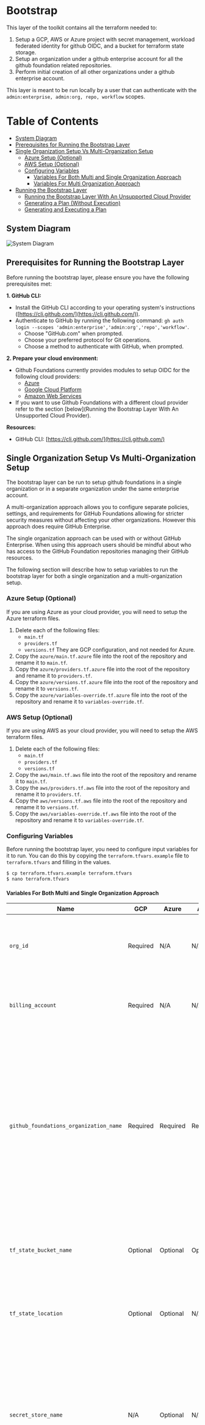 # Bootstrap

This layer of the toolkit contains all the terraform needed to:

 1. Setup a GCP, AWS or Azure project with secret management, workload federated identity for github OIDC, and a bucket for terraform state storage.
 2. Setup an organization under a github enterprise account for all the github foundation related repositories.
 3. Perform initial creation of all other organizations under a github enterprise account.

 This layer is meant to be run locally by a user that can authenticate with the `admin:enterprise, admin:org, repo, workflow` scopes.

 # Table of Contents

  - [System Diagram](#system-diagram)
  - [Prerequisites for Running the Bootstrap Layer](#prerequisites-for-running-the-bootstrap-layer)
  - [Single Organization Setup Vs Multi-Organization Setup](#single-organization-setup-vs-multi-organization-setup)
      - [Azure Setup (Optional)](#azure-setup-optional)
      - [AWS Setup (Optional)](#aws-setup-optional)
      - [Configuring Variables](#configuring-variables)
          - [Variables For Both Multi and Single Organization Approach](#variables-for-both-multi-and-single-organization-approach)
          - [Variables For Multi Organization Approach](#variables-for-multi-organization-approach)
  - [Running the Bootstrap Layer](#running-the-bootstrap-layer)
      - [Running the Bootstrap Layer With An Unsupported Cloud Provider](#running-the-bootstrap-layer-with-an-unsupported-cloud-provider)
      - [Generating a Plan (Without Execution)](#generating-a-plan-without-execution)
      - [Generating and Executing a Plan](#generating-and-executing-a-plan)


## System Diagram

![System Diagram](../resources/images/system_diagram.png)

## Prerequisites for Running the Bootstrap Layer

Before running the bootstrap layer, please ensure you have the following prerequisites met:

**1. GitHub CLI:**

* Install the GitHub CLI according to your operating system's instructions ([https://cli.github.com/](https://cli.github.com/)).
* Authenticate to GitHub by running the following command: `gh auth login --scopes 'admin:enterprise','admin:org','repo','workflow'`.
  * Choose "GitHub.com" when prompted.
  * Choose your preferred protocol for Git operations.
  * Choose a method to authenticate with GitHub, when prompted.

**2. Prepare your cloud environment:**

* Github Foundations currently provides modules to setup OIDC for the following cloud providers:
    * [Azure](./AZURE_SETUP.md)
    * [Google Cloud Platform](./GCP_SETUP.md)
    * [Amazon Web Services](./AWS_SETUP.md)
* If you want to use Github Foundations with a different cloud provider refer to the section [below](Running the Bootstrap Layer With An Unsupported Cloud Provider).

**Resources:**

* GitHub CLI: [https://cli.github.com/](https://cli.github.com/)

## Single Organization Setup Vs Multi-Organization Setup

The bootstrap layer can be run to setup github foundations in a single organization or in a separate organization under the same enterprise account.

A multi-organization approach allows you to configure separate policies, settings, and requirements for GitHub Foundations allowing for stricter security measures without affecting your other organizations. However this approach does require GitHub Enterprise.

The single organization approach can be used with or without GitHub Enterprise. When using this approach users should be mindful about who has access to the GitHub Foundation repositories managing their GitHub resources.

The following section will describe how to setup variables to run the bootstrap layer for both a single organization and a multi-organization setup.

### Azure Setup (Optional)

If you are using Azure as your cloud provider, you will need to setup the Azure terraform files.

1. Delete each of the following files:
    * `main.tf`
    * `providers.tf`
    * `versions.tf`
    They are GCP configuration, and not needed for Azure.
2. Copy the `azure/main.tf.azure` file into the root of the repository and rename it to `main.tf`.
3. Copy the `azure/providers.tf.azure` file into the root of the repository and rename it to `providers.tf`.
4. Copy the `azure/versions.tf.azure` file into the root of the repository and rename it to `versions.tf`.
5. Copy the `azure/variables-override.tf.azure` file into the root of the repository and rename it to `variables-override.tf`.

### AWS Setup (Optional)

If you are using AWS as your cloud provider, you will need to setup the AWS terraform files.
1. Delete each of the following files:
    * `main.tf`
    * `providers.tf`
    * `versions.tf`
2. Copy the `aws/main.tf.aws` file into the root of the repository and rename it to `main.tf`.
3. Copy the `aws/providers.tf.aws` file into the root of the repository and rename it to `providers.tf`.
4. Copy the `aws/versions.tf.aws` file into the root of the repository and rename it to `versions.tf`.
5. Copy the `aws/variables-override.tf.aws` file into the root of the repository and rename it to `variables-override.tf`.

### Configuring Variables

Before running the bootstrap layer, you need to configure input variables for it to run. You can do this by copying the `terraform.tfvars.example` file to `terraform.tfvars` and filling in the values.

```bash
$ cp terraform.tfvars.example terraform.tfvars
$ nano terraform.tfvars
```

#### Variables For Both Multi and Single Organization Approach

| Name | GCP | Azure | AWS | Description |
|------|-----|-------|-----|-------------|
| `org_id` | Required | N/A | N/A | The id of the GCP organization that will have the project that has the terraform state file bucket. |
| `billing_account` | Required | N/A | N/A | The billing account to use for the GCP project that has the terraform state file bucket. |
| `github_foundations_organization_name` | Required | Required | Required | The name of the organization that will host the github foundation repositories. In the case of the multi-org approach this must be an organization name that doesn't already exist. However for the single org approach this should be the name of an existing organization that you want to use. |
| `tf_state_bucket_name` | Optional | Optional | Optional | The name of the bucket / container to store the terraform state file. If not set a default name will be used. |
| `tf_state_location` | Optional | Optional | N/A | The location / region to use for the cloud resources. If not set a default location will be used. |
| `secret_store_name` | N/A | Optional | N/A | The name to use for a secret manager store. To bring your own Azure Key Vault, specify the name of the Azure Key Vault you want to use. If not set, a new Azure Key Vault will be created using a default name. |
| `secret_store_project` | N/A | Optional | N/A | The Azure resource group name where the secrets will be stored. If not set a default name will be used. |
| `github_thumbprints` | N/A | N/A | Required | A list of github server certificate thumbprints required to setup the AWS openid connect provider. For more information on how to obtain this thumbprint refer to [AWS documentation](https://docs.aws.amazon.com/IAM/latest/UserGuide/id_roles_providers_create_oidc_verify-thumbprint.html) or see the [Setup Instructions here](./AWS_SETUP.md#calculate-thumbprint-of-github-oidc-provider). |

#### Variables for Multi Organization Approach

| Name | GCP | Azure | AWS | Description |
|------|-----|-------|-----|-------------|
| `github_enterprise_slug` | Required | Required | Required | The slug of the enterprise account that own your organization(s) |
| `github_organization_admin_logins` | Required | Required | Required | A list of github users that will be given admin permissions to the github foundation organization. |
| `github_organization_billing_email` | Required | Required | Required | A email for billing to set in the github foundation organization. |
| `github_enterprise_organizations` | Optional | Optional | Optional | A map of organizations to create under the enterprise account. You can still use the organization layer to manage organizations under your enterprise account that weren't created this way so this is optional. |

## Running the Bootstrap Layer

This section outlines the steps to run the bootstrap layer. Remember to ensure you have met the prerequisites detailed in the previous section before proceeding.

To run the bootstrap layer perform the following steps:

1. Clone this repository locally and copy the bootstrap folder into a separate folder on your local machine.
2. Navigate to the folder that you copied the bootstrap layer to and configure the variables required to run it. For more info on how to do this refer to the [configuring variables section](#configuring-variables).
3. Run `terraform init` then generate and execute a plan with `terraform apply`. If you run into any authentication issues make sure all [prerequisites are met](#prerequisites-for-running-the-bootstrap-layer).
      * If using `Azure` for your backend, make a note of the `sa_name` output as you will need it for the next step.

4. After a successful application of the terraform code navigate to the `backend.tf` file and uncomment the backend configuration for your cloud.

---

**GCP**

It should be the block that looks like this:
```hcl
terraform {
  backend "gcs" {
    bucket = "ghf-state-1234567890"
    prefix = "terraform/github-foundations/bootstrap"
  }
}
```
* replace the bucket name with the one you set in the `terraform.tfvars` file, or the default one (`ghf-state-<your-org-id>`) if you didn't set it.

---

**Azure**

It should be the block that looks like this:
```hcl
terraform {
 backend "azurerm" {
   resource_group_name  = "github-foundations"
   storage_account_name = "ghfoundations"
   container_name       = "ghf-state"
   key                  = "prod.terraform.tfstate"
 }
}
```
  * replace the `container_name` with the one you set in the `terraform.tfvars` file, or the default one (`ghf-state-`) if you didn't set it.
  * replace the `storage_account_name` with the name of the `sa_name` output from the previous step.

---

**AWS**

It should be the block that looks likethis:
```hcl
terraform {
  backend "s3" {
    bucket         = "ghf-state"
    region         = "<AWS-REGION>"
    encrypt        = true
    key            = "bootstrap.terraform.tfstate"
    dynamodb_table = "TFLockIds"
  }
 }
```

  * replace the `<AWS-REGION>` with the region the s3 bucket is in. This line can also be removed if the environment variable `AWS_DEFAULT_REGION` or `AWS_REGION` has already been set.
  * replace `bucket` with the name of the s3 bucket you set in the `terraform.tfvars` file.
  * if you set the `tflock_db_name` variable for the aws oidc module, replace `dynamodb_table` with the value used.

---

5. Run `terraform init -migrate-state` again, it should ask you if you want to migrate your backend. If you want to suppress the prompt and answer "yes" then add the `-force-copy` option.
6. Create a pull request and store all the bootstrap layer terraform in to the bootstrap repository that should have been created for you by terraform when you ran `terraform apply`.

After performing these steps your bootstrap layer should have setup GCP OIDC, Github secrets and variables for the OIDC connection, Github repositories for your terraform code to live in, and state file in a GCP bucket containing the state of the bootstrap layer.

### Running the Bootstrap Layer With An Unsupported Cloud Provider

Currently the only cloud provider Github Foundations has out of the box support for is Google Cloud Platform. To use Github Foundations with a different cloud provider please refer to the [custom cloud setup documentation](./CUSTOM_CLOUD_SETUP.md)

### Generating a Plan (Without Execution)

To generate a plan that outlines the changes the bootstrap layer will make to your infrastructure, without actually executing them, run the following command:

```
terraform plan
```

This command will analyze your Terraform configuration and display a detailed plan summarizing the planned changes:

* Resources to be created, updated, or destroyed.
* Any potential costs associated with the changes.
* Any potential warnings or errors.

Carefully review the plan to ensure it aligns with your expectations before proceeding to the next step.

### Generating and Executing a Plan

To generate a plan and immediately execute the changes in your infrastructure, run the following command:

```
terraform apply
```

**Warning:** This command will make irreversible changes to your infrastructure. Before running it, ensure you have thoroughly reviewed the plan generated by `terraform plan` and understand the potential impact of the changes.

By default, `terraform apply` will prompt you for confirmation before executing the plan. You can bypass this prompt and proceed directly with execution by using the `-auto-approve` flag, but **strongly advise against** doing so in production environments due to the risk of unintended consequences.

**Additional Options:**

* For more granular control over the plan generation and execution process, you can explore additional options supported by the `terraform plan` and `terraform apply` commands. Refer to the official Terraform documentation for a comprehensive list of options: [https://developer.hashicorp.com/terraform](https://developer.hashicorp.com/terraform)

**Important Note:** Remember to exercise caution when working with tools that modify your infrastructure. Always have a backup plan and a clear understanding of the potential consequences before executing any changes.
